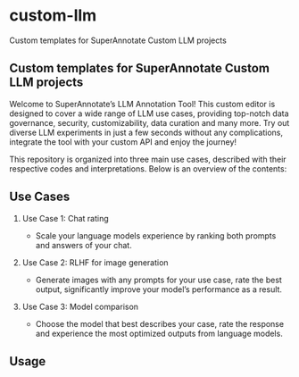 # custom-llm
Custom templates for SuperAnnotate Custom LLM projects
## Custom templates for SuperAnnotate Custom LLM projects

Welcome to SuperAnnotate’s LLM Annotation Tool! This custom editor is designed to cover a wide range of LLM use cases, providing top-notch data governance, security, customizability, data curation and many more. Try out diverse LLM experiments in just a few seconds without any complications, integrate the tool with your custom API and enjoy the journey!

This repository is organized into three main use cases, described with their respective codes and interpretations. Below is an overview of the contents:

## Use Cases

1. Use Case 1: Chat rating
   - Scale your language models experience by ranking both prompts and answers of your chat.

2. Use Case 2: RLHF for image generation
   - Generate images with any prompts for your use case, rate the best output, significantly improve your model’s performance as a result.

3. Use Case 3: Model comparison
   - Choose the model that best describes your case, rate the response and experience the most optimized outputs from language models.

## Usage
